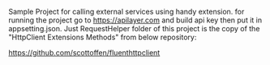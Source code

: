 Sample Project for calling external services using handy extension. for running the project go to https://apilayer.com and build api key then put it in appsetting.json.
Just RequestHelper folder of this project is the copy of the "HttpClient Extensions Methods" from below repository:

https://github.com/scottoffen/fluenthttpclient
